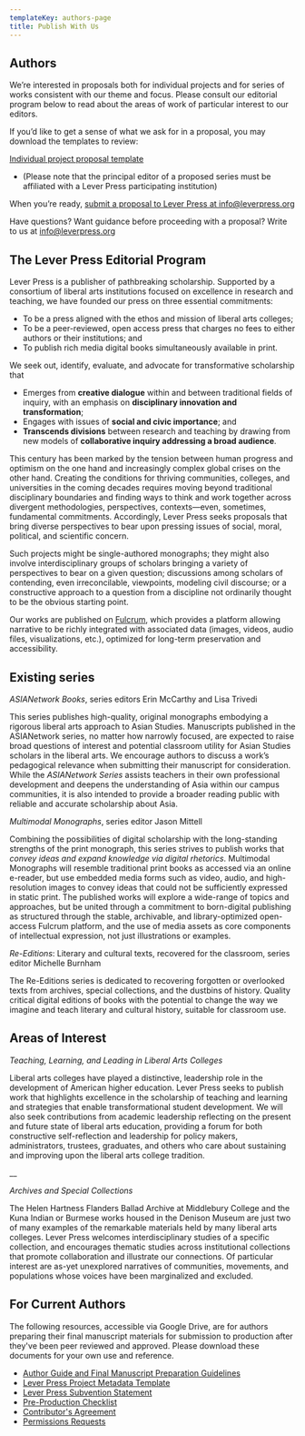```yaml
---
templateKey: authors-page
title: Publish With Us
---
```

## Authors

We’re interested in proposals both for individual projects and for series of works consistent with our theme and focus. Please consult our editorial program below to read about the areas of work of particular interest to our editors.

If you’d like to get a sense of what we ask for in a proposal, you may download the templates to review:

<a href="/assets/leverpressindividualprojectproposaltemplatepubliclyaccessible.pdf">Individual project proposal template</a>

* (Please note that the principal editor of a proposed series must be affiliated with a Lever Press participating institution)

When you’re ready, [submit a proposal to Lever Press at info@leverpress.org](mailto:info@leverpress.org)

Have questions? Want guidance before proceeding with a proposal? Write to us at info@leverpress.org

## The Lever Press Editorial Program

Lever Press is a publisher of pathbreaking scholarship. Supported by a consortium of liberal arts institutions focused on excellence in research and teaching, we have founded our press on three essential commitments:

* To be a press aligned with the ethos and mission of liberal arts colleges;
* To be a peer-reviewed, open access press that charges no fees to either authors or their institutions; and
* To publish rich media digital books simultaneously available in print. 

We seek out, identify, evaluate, and advocate for transformative scholarship that

* Emerges from **creative dialogue** within and between traditional fields of inquiry, with an emphasis on **disciplinary innovation and transformation**;
* Engages with issues of **social and civic importance**; and
* **Transcends divisions** between research and teaching by drawing from new models of **collaborative inquiry addressing a broad audience**.

This century has been marked by the tension between human progress and optimism on the one hand and increasingly complex global crises on the other hand. Creating the conditions for thriving communities, colleges, and universities in the coming decades requires moving beyond traditional disciplinary boundaries and finding ways to think and work together across divergent methodologies, perspectives, contexts—even, sometimes, fundamental commitments. Accordingly, Lever Press seeks proposals that bring diverse perspectives to bear upon pressing issues of social, moral, political, and scientific concern. 

 Such projects might be single-authored monographs; they might also involve interdisciplinary groups of scholars bringing a variety of perspectives to bear on a given question; discussions among scholars of contending, even irreconcilable, viewpoints, modeling civil discourse; or a constructive approach to a question from a discipline not ordinarily thought to be the obvious starting point. 

Our works are published on [Fulcrum](https://www.fulcrum.org/), which provides a platform allowing narrative to be richly integrated with associated data (images, videos, audio files, visualizations, etc.), optimized for long-term preservation and accessibility. 

## Existing series

 *ASIANetwork Books*, series editors Erin McCarthy and Lisa Trivedi 

This series publishes high-quality, original monographs embodying a rigorous liberal arts approach to Asian Studies. Manuscripts published in the ASIANetwork series, no matter how narrowly focused, are expected to raise broad questions of interest and potential classroom utility for Asian Studies scholars in the liberal arts. We encourage authors to discuss a work’s pedagogical relevance when submitting their manuscript for consideration. While the *ASIANetwork Series* assists teachers in their own professional development and deepens the understanding of Asia within our campus communities, it is also intended to provide a broader reading public with reliable and accurate scholarship about Asia. 

*Multimodal Monographs*, series editor Jason Mittell

Combining the possibilities of digital scholarship with the long-standing strengths of the print monograph, this series strives to publish works that *convey ideas and expand knowledge via digital rhetorics*. Multimodal Monographs will resemble traditional print books as accessed via an online e-reader, but use embedded media forms such as video, audio, and high-resolution images to convey ideas that could not be sufficiently expressed in static print. The published works will explore a wide-range of topics and approaches, but be united through a commitment to born-digital publishing as structured through the stable, archivable, and library-optimized open-access Fulcrum platform, and the use of media assets as core components of intellectual expression, not just illustrations or examples.

*Re-Editions*: Literary and cultural texts, recovered for the classroom, series editor Michelle Burnham 

The Re-Editions series is dedicated to recovering forgotten or overlooked texts from archives, special collections, and the dustbins of history. Quality critical digital editions of books with the potential to change the way we imagine and teach literary and cultural history, suitable for classroom use.   

## Areas of Interest

*Teaching, Learning, and Leading in Liberal Arts Colleges* 

Liberal arts colleges have played a distinctive, leadership role in the development of American higher education. Lever Press seeks to publish work that highlights excellence in the scholarship of teaching and learning and strategies that enable transformational student development. We will also seek contributions from academic leadership reflecting on the present and future state of liberal arts education, providing a forum for both constructive self-reflection and leadership for policy makers, administrators, trustees, graduates, and others who care about sustaining and improving upon the liberal arts college tradition.

__

*Archives and Special Collections*

The Helen Hartness Flanders Ballad Archive at Middlebury College and the Kuna Indian or Burmese works housed in the Denison Museum are just two of many examples of the remarkable materials held by many liberal arts colleges. Lever Press welcomes interdisciplinary studies of a specific collection, and encourages thematic studies across institutional collections that promote collaboration and illustrate our connections. Of particular interest are as-yet unexplored narratives of communities, movements, and populations whose voices have been marginalized and excluded.

## For Current Authors

The following resources, accessible via Google Drive, are for authors preparing their final manuscript materials for submission to production after they've been peer reviewed and approved. Please download these documents for your own use and reference.

* [Author Guide and Final Manuscript Preparation Guidelines](https://docs.google.com/document/d/1R5nmG9-FS6X8yA6vMtkjTcjxZfHfHgg2HS4G4deYIKg/edit)
* [Lever Press Project Metadata Template](https://docs.google.com/spreadsheets/d/1ibNeACiXKZbk2MVNj4bpHoopqtt-7HyDxf7ana3SI_s/edit#gid=0)
* [Lever Press Subvention Statement](https://docs.google.com/document/d/10M3LG2QOULWTDSjLCMEEw83LfIsfeAtem1i5_371z0Y/edit?usp=sharing)
* [Pre-Production Checklist](https://docs.google.com/document/d/12Zkv_aCeAsNi7RaRxhRxofWEJm3GzIKaKs9i_5Uc9pY/edit)
* [Contributor's Agreement](https://docs.google.com/document/d/1Svqoo0-W3tKqlP-F8usmIrlIrc6l6kpUE2FTC0FX7-4/edit)
* [Permissions Requests](https://docs.google.com/document/d/1mR4s0DOJrqIUo5kJepEUvnb38oT3_0LVXp8JCS4Qk4w/edit)